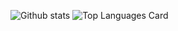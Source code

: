 ![Github stats](https://github-readme-stats.vercel.app/api?username=adrianboratyn&theme=prussian&show_icons=true&count_private=true)
![Top Languages Card](https://github-readme-stats.vercel.app/api/top-langs/?username=adrianboratyn&hide=html&langs_count=10&layout=compact)

